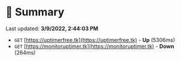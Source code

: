 # 📖 Summary
Last updated: **3/9/2022, 2:44:03 PM**

- `GET` [https://uptimerfree.tk](https://uptimerfree.tk) - **Up** (5306ms)
- `GET` [https://monitoruptimer.tk](https://monitoruptimer.tk) - **Down** (264ms)
